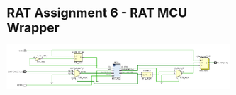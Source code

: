 # RAT Assignment 6 - RAT MCU Wrapper



![RTL](https://github.com/ByVictorrr/CPE233/blob/master/RAT/RAT6/images/RTL.png)


